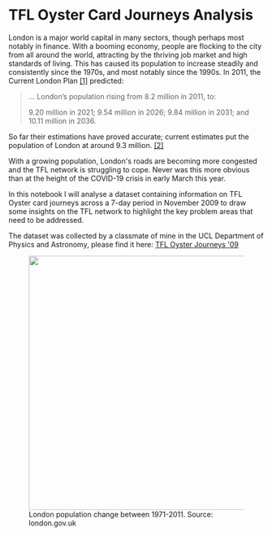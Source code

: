 # TFL Oyster Card Journeys Analysis
London is a major world capital in many sectors, though perhaps most notably in finance. With a booming economy, people are flocking to the city from all around the world, attracting by the thriving job market and high standards of living.
This has caused its population to increase steadily and consistently since the 1970s, and most notably since the 1990s.
In 2011, the Current London Plan [[1]](https://www.london.gov.uk/what-we-do/planning/london-plan/current-london-plan/london-plan-chapter-one-context-and-strategy-0) predicted:
> ... London’s population rising from 8.2 million in 2011, to:
>
>9.20 million in 2021;
>9.54 million in 2026;
>9.84 million in 2031; and
>10.11 million in 2036.

So far their estimations have proved accurate; current estimates put the population of London at around 9.3 million. [[2]](https://worldpopulationreview.com/world-cities/london-population/)

With a growing population, London's roads are becoming more congested and the TFL network is struggling to cope. Never was this more obvious than at the height of the COVID-19 crisis in early March this year.

In this notebook I will analyse a dataset containing information on TFL Oyster card journeys across a 7-day period in November 2009 to draw some insights on the TFL network to highlight the key problem areas that need to be addressed.

The dataset was collected by a classmate of mine in the UCL Department of Physics and Astronomy, please find it here: [TFL Oyster Journeys '09](https://www.kaggle.com/astronasko/transport-for-london-journey-information)

<figure>
   <a href="https://www.london.gov.uk/sites/default/files/styles/gla_large_unconstrained/public/figure_1.1_annual_pop_change_1971-2011.png?itok=tmztWl0e">
   <img src=https://www.london.gov.uk/sites/default/files/styles/gla_large_unconstrained/public/figure_1.1_annual_pop_change_1971-2011.png?itok=tmztWl0e width="500" align="center"/></a>
   <figcaption> London population change between 1971-2011. Source: london.gov.uk
   </figcaption>
</figure>
